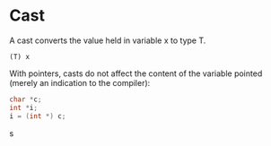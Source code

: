 # Cast

A cast converts the value held in variable x to type T.

`(T) x`

With pointers, casts do not affect the content of the variable pointed (merely an indication to the compiler):

```c
char *c;
int *i;
i = (int *) c;
```

s